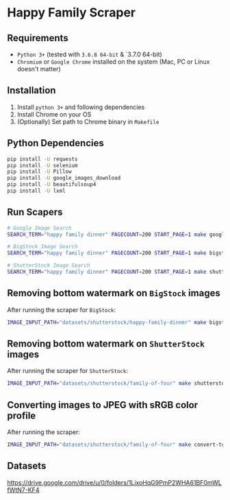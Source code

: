 # Happy Family Scraper

## Requirements

-   `Python 3+` (tested with `3.6.8 64-bit` & `3.7.0 64-bit)
-   `Chromium` or `Google Chrome` installed on the system (Mac, PC or Linux doesn't matter)

## Installation

1. Install `python 3+` and following dependencies
2. Install Chrome on your OS
3. (Optionally) Set path to Chrome binary in `Makefile`

## Python Dependencies

```bash
pip install -U requests
pip install -U selenium
pip install -U Pillow
pip install -U google_images_download
pip install -U beautifulsoup4
pip install -U lxml
```

## Run Scapers

```bash
# Google Image Search
SEARCH_TERM="happy family dinner" PAGECOUNT=200 START_PAGE=1 make google
```

```bash
# BigStock Image Search
SEARCH_TERM="happy family dinner" PAGECOUNT=200 START_PAGE=1 make bigstock
```

```bash
# ShutterStock Image Search
SEARCH_TERM="happy family dinner" PAGECOUNT=200 START_PAGE=1 make shutterstock
```

## Removing bottom watermark on `BigStock` images

After running the scraper for `BigStock`:

```bash
IMAGE_INPUT_PATH="datasets/shutterstock/happy-family-dinner" make bigstock-unmark
```

## Removing bottom watermark on `ShutterStock` images

After running the scraper for `ShutterStock`:

```bash
IMAGE_INPUT_PATH="datasets/shutterstock/family-of-four" make shutterstock-unmark
```

## Converting images to JPEG with sRGB color profile

After running the scraper:

```bash
IMAGE_INPUT_PATH="datasets/shutterstock/family-of-four" make convert-to-jpeg
```

## Datasets

https://drive.google.com/drive/u/0/folders/1LjxoHqG9PmP2WHA61BF0mWLfWtN7-KF4
